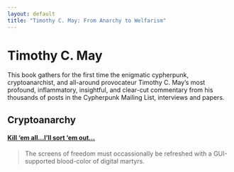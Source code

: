 ```yaml
---
layout: default
title: "Timothy C. May: From Anarchy to Welfarism"
---
```


# Timothy C. May

This book gathers for the first time the enigmatic cypherpunk, cryptoanarchist, and all-around provocateur Timothy C. May’s most profound, inflammatory, insightful, and clear-cut commentary from his thousands of posts in the Cypherpunk Mailing List, interviews and papers.

## Cryptoanarchy 

#### [Kill ‘em all…I’ll sort ‘em out…](http://mailing-list-archive.cryptoanarchy.wiki/archive/1998/03/145978eb33c10a5e299faa7c08f939df2eac830540f5b9df9227d29961fca1e8/)

> The screens of freedom must occassionally be refreshed with a GUI-supported blood-color of digital martyrs.
